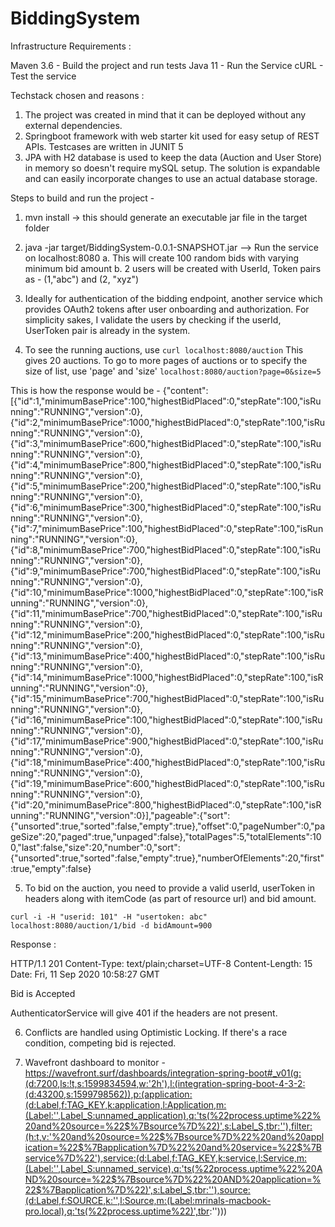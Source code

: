 # BiddingSystem

Infrastructure Requirements : 

Maven 3.6 - Build the project and run tests
Java 11 - Run the Service
cURL - Test the service


Techstack chosen and reasons : 

1. The project was created in mind that it can be deployed without any external dependencies. 
2. Springboot framework with web starter kit used for easy setup of REST APIs. Testcases are written in JUNIT 5
3. JPA with H2 database is used to keep the data (Auction and User Store) in memory so doesn't require mySQL setup. The solution is expandable and can easily incorporate changes to use an actual database storage. 


Steps to build and run the project -
1. mvn install -> this should generate an executable jar file in the target folder

2. java -jar target/BiddingSystem-0.0.1-SNAPSHOT.jar --> Run the service on localhost:8080
  a. This will create 100 random bids with varying minimum bid amount
  b. 2 users will be created with UserId, Token pairs as - (1,"abc") and (2, "xyz")

3. Ideally for authentication of the bidding endpoint, another service which provides OAuth2 tokens after user onboarding and authorization. For simplicity sakes, I validate the users by checking if the userId, UserToken pair is already in the system.

4. To see the running auctions, use 
```curl localhost:8080/auction``` This gives 20 auctions. To go to more pages of auctions or to specify the size of list, use 'page' and 'size'
```localhost:8080/auction?page=0&size=5```

This is how the response would be - 
{"content":[{"id":1,"minimumBasePrice":100,"highestBidPlaced":0,"stepRate":100,"isRunning":"RUNNING","version":0},{"id":2,"minimumBasePrice":1000,"highestBidPlaced":0,"stepRate":100,"isRunning":"RUNNING","version":0},{"id":3,"minimumBasePrice":600,"highestBidPlaced":0,"stepRate":100,"isRunning":"RUNNING","version":0},{"id":4,"minimumBasePrice":800,"highestBidPlaced":0,"stepRate":100,"isRunning":"RUNNING","version":0},{"id":5,"minimumBasePrice":200,"highestBidPlaced":0,"stepRate":100,"isRunning":"RUNNING","version":0},{"id":6,"minimumBasePrice":300,"highestBidPlaced":0,"stepRate":100,"isRunning":"RUNNING","version":0},{"id":7,"minimumBasePrice":100,"highestBidPlaced":0,"stepRate":100,"isRunning":"RUNNING","version":0},{"id":8,"minimumBasePrice":700,"highestBidPlaced":0,"stepRate":100,"isRunning":"RUNNING","version":0},{"id":9,"minimumBasePrice":700,"highestBidPlaced":0,"stepRate":100,"isRunning":"RUNNING","version":0},{"id":10,"minimumBasePrice":1000,"highestBidPlaced":0,"stepRate":100,"isRunning":"RUNNING","version":0},{"id":11,"minimumBasePrice":700,"highestBidPlaced":0,"stepRate":100,"isRunning":"RUNNING","version":0},{"id":12,"minimumBasePrice":200,"highestBidPlaced":0,"stepRate":100,"isRunning":"RUNNING","version":0},{"id":13,"minimumBasePrice":400,"highestBidPlaced":0,"stepRate":100,"isRunning":"RUNNING","version":0},{"id":14,"minimumBasePrice":1000,"highestBidPlaced":0,"stepRate":100,"isRunning":"RUNNING","version":0},{"id":15,"minimumBasePrice":700,"highestBidPlaced":0,"stepRate":100,"isRunning":"RUNNING","version":0},{"id":16,"minimumBasePrice":100,"highestBidPlaced":0,"stepRate":100,"isRunning":"RUNNING","version":0},{"id":17,"minimumBasePrice":900,"highestBidPlaced":0,"stepRate":100,"isRunning":"RUNNING","version":0},{"id":18,"minimumBasePrice":400,"highestBidPlaced":0,"stepRate":100,"isRunning":"RUNNING","version":0},{"id":19,"minimumBasePrice":600,"highestBidPlaced":0,"stepRate":100,"isRunning":"RUNNING","version":0},{"id":20,"minimumBasePrice":800,"highestBidPlaced":0,"stepRate":100,"isRunning":"RUNNING","version":0}],"pageable":{"sort":{"unsorted":true,"sorted":false,"empty":true},"offset":0,"pageNumber":0,"pageSize":20,"paged":true,"unpaged":false},"totalPages":5,"totalElements":100,"last":false,"size":20,"number":0,"sort":{"unsorted":true,"sorted":false,"empty":true},"numberOfElements":20,"first":true,"empty":false}


5. To bid on the auction, you need to provide a valid userId, userToken in headers along with itemCode (as part of resource url) and bid amount.

```curl -i -H "userid: 101" -H "usertoken: abc" localhost:8080/auction/1/bid -d bidAmount=900```

Response : 

HTTP/1.1 201 
Content-Type: text/plain;charset=UTF-8
Content-Length: 15
Date: Fri, 11 Sep 2020 10:58:27 GMT

Bid is Accepted

AuthenticatorService will give 401 if the headers are not present.

6. Conflicts are handled using Optimistic Locking. If there's a race condition, competing bid is rejected.

7. Wavefront dashboard to monitor - https://wavefront.surf/dashboards/integration-spring-boot#_v01(g:(d:7200,ls:!t,s:1599834594,w:'2h'),l:(integration-spring-boot-4-3-2:(d:43200,s:1599798562)),p:(application:(d:Label,f:TAG_KEY,k:application,l:Application,m:(Label:'',Label_S:unnamed_application),q:'ts(%22process.uptime%22%20and%20source=%22$%7Bsource%7D%22)',s:Label_S,tbr:''),filter:(h:t,v:'%20and%20source=%22$%7Bsource%7D%22%20and%20application=%22$%7Bapplication%7D%22%20and%20service=%22$%7Bservice%7D%22'),service:(d:Label,f:TAG_KEY,k:service,l:Service,m:(Label:'',Label_S:unnamed_service),q:'ts(%22process.uptime%22%20AND%20source=%22$%7Bsource%7D%22%20AND%20application=%22$%7Bapplication%7D%22)',s:Label_S,tbr:''),source:(d:Label,f:SOURCE,k:'',l:Source,m:(Label:mrinals-macbook-pro.local),q:'ts(%22process.uptime%22)',tbr:'')))

